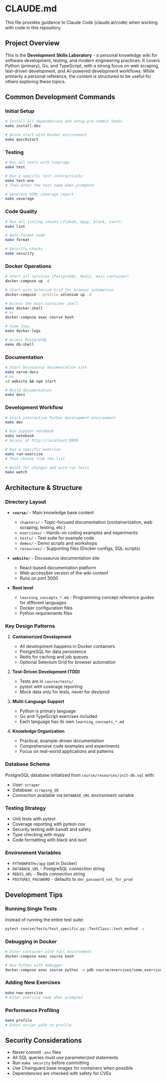 # CLAUDE.md

This file provides guidance to Claude Code (claude.ai/code) when working with code in this repository.

## Project Overview

This is the **Development Skills Laboratory** - a personal knowledge wiki for software development, testing, and modern engineering practices. It covers Python (primary), Go, and TypeScript, with a strong focus on web scraping, test-driven development, and AI-powered development workflows. While primarily a personal reference, the content is structured to be useful for others exploring these topics.

## Common Development Commands

### Initial Setup
```bash
# Install all dependencies and setup pre-commit hooks
make install-dev

# Quick start with Docker environment
make quickstart
```

### Testing
```bash
# Run all tests with coverage
make test

# Run a specific test interactively
make test-one
# Then enter the test name when prompted

# Generate HTML coverage report
make coverage
```

### Code Quality
```bash
# Run all linting checks (flake8, mypy, black, isort)
make lint

# Auto-format code
make format

# Security checks
make security
```

### Docker Operations
```bash
# Start all services (PostgreSQL, Redis, main container)
docker-compose up -d

# Start with Selenium Grid for browser automation
docker-compose --profile selenium up -d

# Access the main container shell
make docker-shell
# or
docker-compose exec course bash

# View logs
make docker-logs

# Access PostgreSQL
make db-shell
```

### Documentation
```bash
# Start Docusaurus documentation site
make serve-docs
# or
cd website && npm start

# Build documentation
make docs
```

### Development Workflow
```bash
# Start interactive Python development environment
make dev

# Run Jupyter notebook
make notebook
# Access at http://localhost:8889

# Run a specific exercise
make run-exercise
# Then choose from the list

# Watch for changes and auto-run tests
make watch
```

## Architecture & Structure

### Directory Layout
- **`course/`** - Main knowledge base content
  - `chapters/` - Topic-focused documentation (containerization, web scraping, testing, etc.)
  - `exercises/` - Hands-on coding examples and experiments
  - `tests/` - Test suite for example code
  - `demos/` - Demo scripts and workshops
  - `resources/` - Supporting files (Docker configs, SQL scripts)
  
- **`website/`** - Docusaurus documentation site
  - React-based documentation platform
  - Web-accessible version of the wiki content
  - Runs on port 3000

- **Root level**
  - `learning_concepts_*.md` - Programming concept reference guides for different languages
  - Docker configuration files
  - Python requirements files

### Key Design Patterns

1. **Containerized Development**
   - All development happens in Docker containers
   - PostgreSQL for data persistence
   - Redis for caching and job queues
   - Optional Selenium Grid for browser automation

2. **Test-Driven Development (TDD)**
   - Tests are in `course/tests/`
   - pytest with coverage reporting
   - Mock data only for tests, never for dev/prod

3. **Multi-Language Support**
   - Python is primary language
   - Go and TypeScript exercises included
   - Each language has its own `learning_concepts_*.md`

4. **Knowledge Organization**
   - Practical, example-driven documentation
   - Comprehensive code examples and experiments
   - Focus on real-world applications and patterns

### Database Schema
PostgreSQL database initialized from `course/resources/init-db.sql` with:
- User: `scraper`
- Database: `scraping_db`
- Connection available via `DATABASE_URL` environment variable

### Testing Strategy
- Unit tests with pytest
- Coverage reporting with pytest-cov
- Security testing with bandit and safety
- Type checking with mypy
- Code formatting with black and isort

### Environment Variables
- `PYTHONPATH=/app` (set in Docker)
- `DATABASE_URL` - PostgreSQL connection string
- `REDIS_URL` - Redis connection string
- `POSTGRES_PASSWORD` - defaults to `dev_password_not_for_prod`

## Development Tips

### Running Single Tests
Instead of running the entire test suite:
```bash
pytest course/tests/test_specific.py::TestClass::test_method -v
```

### Debugging in Docker
```bash
# Enter container with full environment
docker-compose exec course bash

# Run Python with debugger
docker-compose exec course python -m pdb course/exercises/some_exercise.py
```

### Adding New Exercises
```bash
make new-exercise
# Enter exercise name when prompted
```

### Performance Profiling
```bash
make profile
# Enter script path to profile
```

## Security Considerations
- Never commit `.env` files
- All SQL queries must use parameterized statements
- Run `make security` before committing
- Use Chainguard base images for containers when possible
- Dependencies are checked with safety for CVEs